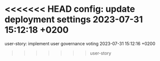 <<<<<<< HEAD
config: update deployment settings 2023-07-31 15:12:18 +0200
=======
user-story: implement user governance voting 2023-07-31 15:12:16 +0200
>>>>>>> user-story
